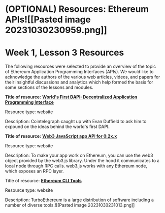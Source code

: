 # (OPTIONAL) Resources: Ethereum APIs![[Pasted image 20231030230959.png]]
# Week 1, Lesson 3 Resources

The following resources were selected to provide an overview of the topic of Ethereum Application Programming Interfaces (APIs). We would like to acknowledge the authors of the various web articles, videos, and papers for their insightful discussions and analytics which help formed the basis for some sections of the lessons and modules.

**Title of resource:** [**World's First DAPI: Decentralized Application Programming Interface**](https://cointelegraph.com/news/worlds-first-dapi-decentralized-application-programming-interface)

Resource type: website

Description: Cointelegraph caught up with Evan Duffield to ask him to expound on the ideas behind the world's first DAPI.

**Title of resource:** [**Web3 JavaScript app API for 0.2x.x**](https://github.com/ethereum/wiki/wiki/JavaScript-API)

Resource type: website

Description: To make your app work on Ethereum, you can use the web3 object provided by the web3.js library. Under the hood it communicates to a local node through RPC calls. web3.js works with any Ethereum node, which exposes an RPC layer.

Title of resource: [**Ethereum CLI Tools**](https://gavofyork.gitbooks.io/turboethereum/content/cli_tools.html)

Resource type: website

Description: TurboEthereum is a large distribution of software including a number of diverse tools.![[Pasted image 20231030231013.png]]